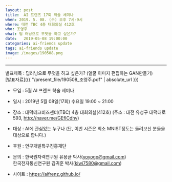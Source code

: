 ```yaml
---
layout: post
title:  AI 프렌즈 17회 학술 세미나
when: 2019. 5. 08. (수) 오후 7시-9시
where: 대전 TBC 4층 대회의실 412호
who: 조영주
what: 딥 러닝으로 무엇을 하고 싶은가?
date:   2019-05-08 19:00:00
categories: ai-friends update
tags: ai-friends update
image: /images/190508.png
---
```

***  
발표제목 : 딥러닝으로 무엇을 하고 싶은가? (얼굴 이미지 편집하는 GAN만들기)  
[발표자료]({{ "/present_file/190508_조영주.pdf" | absolute_url }})  

- 모임 : 5월 AI 프렌즈 학술 세미나
- 일시 : 2019년 5월 08일(17회) 수요일 19:00 ~ 21:00
- 장소 : 대덕테크비즈센터(TBC) 4층 대회의실(412호)
             (주소 : 대전 유성구 대덕대로 593, http://naver.me/GEfICdhv)
- 대상 : AI에 관심있는 누구나
             (단, 이번 시즌은 최소 MNIST정도는 돌려보신 분들을 대상으로 합니다.)



- 후원 : 연구개발특구진흥재단  
- 문의 : 한국원자력연구원 유용균 박사(yoyogo@gmail.com)  
             한국전자통신연구원 김귀훈 박사(kiwi7580@gmail.com)  
- 사이트 : https://aifrenz.github.io/ 
